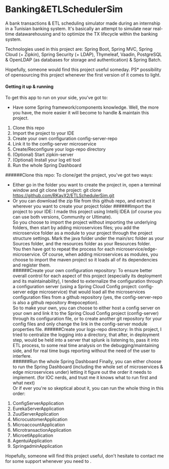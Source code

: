 # Banking&ETLSchedulerSim
A bank transactions &amp; ETL scheduling simulator made during an internship in a Tunisian banking system. It's basically an attempt to simulate near real-time datawarehousing and to optimize the TX lifecycle within the banking system.

Technologies used in this project are: Spring Boot, Spring MVC, Spring Cloud (+ Zipkin), Spring Security (+ LDAP), Thymeleaf, Vaadin, PostgreSQL &amp; OpenLDAP (as databases for storage and authentication) &amp; Spring Batch.

Hopefully, someone would find this project useful someday.
PS* possibility of opensourcing this project whenever the first version of it comes to light.

#### Getting it up & running
To get this app to run on your side, you've got to:
* Have some Spring framework/components knowledge. Well, the more you have, the more easier it will become to handle & maintain this project.
1. Clone this repo
2. Import the project to your IDE
3. Create your own configuration config-server-repo
4. Link it to the config-server microservice
5. Create/Reconfigure your logs-repo directory
6. (Optional) Start zipkin-server
7. (Optional) Install your log etl tool
8. Run the whole Spring Dashboard

######Clone this repo:
To clone/get the project, you've got two ways:  
- Either go in the folder you want to create the project in, open a terminal window and git clone the project: git clone <a>https://github.com/RKayX2/ETLSchedulerSim.git</a>  
- Or you can download the zip file from this github repo, and extract it wherever you want to create your project folder
######Import the project to your IDE:
I made this project using Intellij IDEA (of course you can use both versions, Community or Ultimate).  
So you choose to import the project without importing the underlying folders, then start by adding microservices files; you add the microservice folder as a module to your project through the project structure settings. Mark the java folder under the main/src folder as your Sources folder, and the resources folder as your Resources folder.  
You then have got to repeat the process for each microservice/edge-microservice. Of course, when adding microservices as modules, you choose to import the maven project so it loads all of its dependencies and register them.  
######Create your own configuration repository:
To ensure better overall control for each aspect of this project (especially its deployment and its maintainability), I tended to externalize the configuration through a configuration server (using a Spring Cloud Config project: config-server edge microservice) that would load all the microservices configuration files from a github repository (yes, the config-server-repo is also a github repository #repoception).  
So to make your own, you can choose to either host a config server on your own and link it to the Spring Cloud Config project (config-server) through its configuration file, or to create another git repository for your config files and only change the link in the config-server module properties file.
######Create your logs-repo directory:
In this project, I tried to centralize the logging into a directory, that after, in deployment step, would be held into a server that splunk is listening to, pass it into ETL process, to some real time analysis on the debugging/maintaining side, and for real time bugs reporting without the need of the user to interfere.  
######Run the whole Spring Dashboard
Finally, you can either choose to run the Spring Dashboard (including the whole set of microservices & edge microservices under) letting it figure out the order it needs to implement. (for IOC nerds, and trust me it knows what to run first and what next)  
Or if ever you're so skeptical about it, you can run the whole thing in this order:
1. ConfigServerApplication
2. EurekaServerApplication
3. ZuulServerApplication
4. MicrocustomerApplication
5. MicroaccountApplication
6. MicrotransactionApplication
7. MicroetlApplication
8. AgentuiApplication
9. SpringadminApplication

Hopefully, someone will find this project useful, don't hesitate to contact me for some support whenever you need to .
